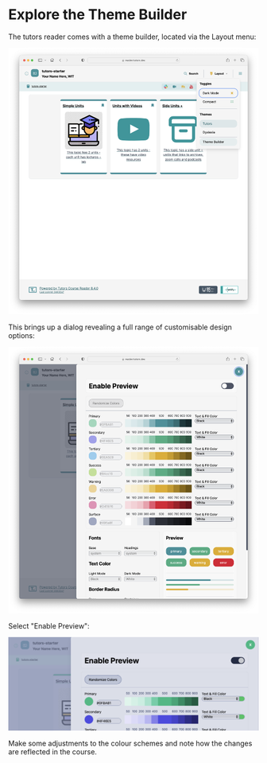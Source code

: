 # Explore the Theme Builder

The tutors reader comes with a theme builder, located via the Layout menu:

![](img/01.png)

This brings up a dialog revealing a full range of customisable design options:

![](img/02.png)

Select "Enable Preview":

![](img/03.png)



Make some adjustments to the colour schemes and note how the changes are reflected in the course.

